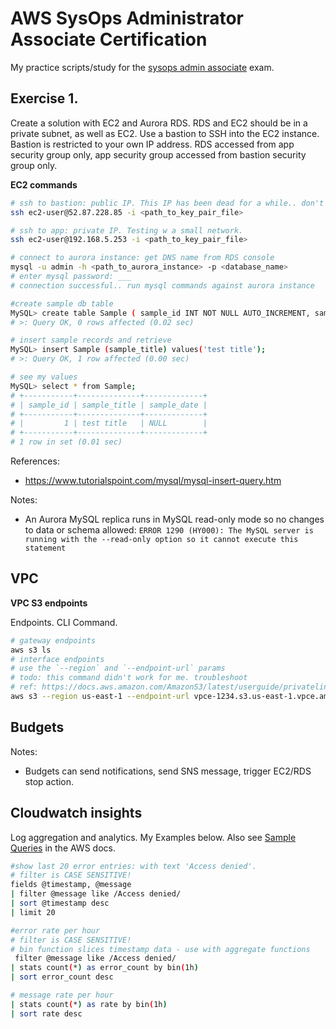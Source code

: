 # AWS SysOps Administrator Associate Certification
My practice scripts/study for the [sysops admin associate](https://aws.amazon.com/certification/certified-sysops-admin-associate/) exam. 


## Exercise 1.

Create a solution with EC2 and Aurora RDS. RDS and EC2 should be in a private subnet, as well as EC2. Use a bastion to SSH into the EC2 instance. Bastion is restricted to your own IP address. RDS accessed from app security group only, app security group accessed from bastion security group only.  

**EC2 commands**
```sh
# ssh to bastion: public IP. This IP has been dead for a while.. don't even try it 😂
ssh ec2-user@52.87.228.85 -i <path_to_key_pair_file>

# ssh to app: private IP. Testing w a small network. 
ssh ec2-user@192.168.5.253 -i <path_to_key_pair_file>

# connect to aurora instance: get DNS name from RDS console
mysql -u admin -h <path_to_aurora_instance> -p <database_name>
# enter mysql password: ___ 
# connection successful.. run mysql commands against aurora instance

#create sample db table
MySQL> create table Sample ( sample_id INT NOT NULL AUTO_INCREMENT, sample_title varchar(128) not null, sample_date date, primary key (sample_id) );
# >: Query OK, 0 rows affected (0.02 sec)

# insert sample records and retrieve
MySQL> insert Sample (sample_title) values('test title');
# >: Query OK, 1 row affected (0.00 sec)

# see my values
MySQL> select * from Sample;
# +-----------+--------------+-------------+
# | sample_id | sample_title | sample_date |
# +-----------+--------------+-------------+
# |         1 | test title   | NULL        |
# +-----------+--------------+-------------+
# 1 row in set (0.01 sec)
```

References: 
- https://www.tutorialspoint.com/mysql/mysql-insert-query.htm

Notes: 
- An Aurora MySQL replica runs in MySQL read-only mode so no changes to data or schema allowed: `ERROR 1290 (HY000): The MySQL server is running with the --read-only option so it cannot execute this statement`

## VPC
**VPC S3 endpoints**

Endpoints. CLI Command. 
```sh
# gateway endpoints
aws s3 ls
# interface endpoints
# use the `--region` and `--endpoint-url` params
# todo: this command didn't work for me. troubleshoot 
# ref: https://docs.aws.amazon.com/AmazonS3/latest/userguide/privatelink-interface-endpoints.html
aws s3 --region us-east-1 --endpoint-url vpce-1234.s3.us-east-1.vpce.amazonaws.com ls
```

## Budgets

Notes: 
- Budgets can send notifications, send SNS message, trigger EC2/RDS stop action. 

## Cloudwatch insights
Log aggregation and analytics. My Examples below. Also see [Sample Queries](https://docs.aws.amazon.com/AmazonCloudWatch/latest/logs/CWL_QuerySyntax-examples.html) in the AWS docs.  
```sh
#show last 20 error entries: with text 'Access denied'. 
# filter is CASE SENSITIVE!
fields @timestamp, @message
| filter @message like /Access denied/
| sort @timestamp desc
| limit 20

#error rate per hour
# filter is CASE SENSITIVE!
# bin function slices timestamp data - use with aggregate functions
 filter @message like /Access denied/
| stats count(*) as error_count by bin(1h)
| sort error_count desc

# message rate per hour
| stats count(*) as rate by bin(1h)
| sort rate desc
```